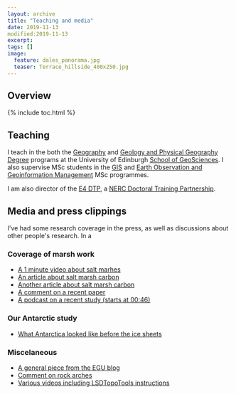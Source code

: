 ```yaml
---
layout: archive
title: "Teaching and media"
date: 2019-11-13
modified:2019-11-13
excerpt:
tags: []
image:
  feature: dales_panorama.jpg
  teaser: Terrace_hillside_400x250.jpg
---
```


## Overview

{% include toc.html %}

## Teaching

I teach in the both the [Geography](https://www.ed.ac.uk/geosciences/undergraduate/geography-degrees) and [Geology and Physical Geography Degree](https://www.ed.ac.uk/geosciences/undergraduate/geology-physical-geography) programs at the University of Edinburgh [School of GeoSciences](https://www.ed.ac.uk/geosciences). I also supervise MSc students in the [GIS](https://www.ed.ac.uk/geosciences/postgraduate/taught-masters/geographical-information-science) and [Earth Observation and Geoinformation Management](https://www.ed.ac.uk/geosciences/postgraduate/taught-masters/msc-earth-observation) MSc programmes. 

I am also director of the [E4 DTP](https://www.ed.ac.uk/e4-dtp), a [NERC Doctoral Training Partnership](https://nerc.ukri.org/funding/available/postgrad/responsive/dtp/).


## Media and press clippings

I've had some research coverage in the press, as well as discussions about other people's research. In a

### Coverage of marsh work

* [A 1 minute video about salt marhes](http://www.nutshell-videos.ed.ac.uk/simon-mudd-the-life-and-death-of-salt-marshes/)
* [An article about salt marsh carbon](http://news.trust.org//item/?map=salt-marshes-to-absorb-carbon-to-2050-but-emit-it-later)
* [Another article about salt marsh carbon](https://phys.org/news/2012-09-salt-marsh-carbon-role-climate.html)
* [A comment on a recent paper](https://www.smithsonianmag.com/smithsonian-institution/marshes-grow-stronger-when-faced-increased-carbon-dioxide-180973267/)
* [A podcast on a recent study (starts at 00:46)](https://www.nature.com/articles/d41586-019-00804-8)

### Our Antarctic study

* [What Antarctica looked like before the ice sheets](https://www.usnews.com/science/articles/2009/06/04/alpine-antarctica-before-the-ice)

### Miscelaneous

* [A general piece from the EGU blog](https://blogs.egu.eu/geolog/2013/06/21/geotalk-simon-mudd/)
* [Comment on rock arches](https://www.bbc.co.uk/news/science-environment-28365410)
* [Various videos including LSDTopoTools instructions](https://www.youtube.com/channel/UCB4-XOd0afIW_RDhfuV2WFw)






